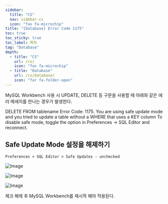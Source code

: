 ```yaml
---
sidebar:
  title: "CS"
  nav: sidebar-cs
  icon: "fas fa-microchip"
title: "[Database] Error Code 1175"
toc: true
toc_sticky: true
toc_label: 목차
tag: "Database"
depth:
  - title: "CS"
    url: /cs/
    icon: "fas fa-microchip"
  - title: "Database"
    url: /cs/database/
    icon: "far fa-folder-open"
---
```

MySQL Workbench 사용 시 UPDATE, DELETE 등 구문을 사용할 때 아래와 같은 에러 메세지를 만나는 경우가 발생한다.

DELETE FROM tablename Error Code: 1175. You are using safe update mode and you tried to update a table without a WHERE that uses a KEY column To disable safe mode, toggle the option in Preferences -> SQL Editor and reconnect. 

## Safe Update Mode 설정을 해제하기
```
Preferences > SQL Editor > Safe Updates - unchecked
```
![Image](https://drive.google.com/uc?export=view&id=1nMwa4UyKpUBMAjoeECjKkhEH0aEuVuFI)

![Image](https://drive.google.com/uc?export=view&id=1prL7nbdRWEJushxrn6LZL-LcFEFwG39l)

![Image](https://drive.google.com/uc?export=view&id=1Ui3kIOWPyRIkJJMNZlluwcEhNkfkmiW8)

체크 해제 후 MySQL Workbench를 재시작 해야 적용된다.
